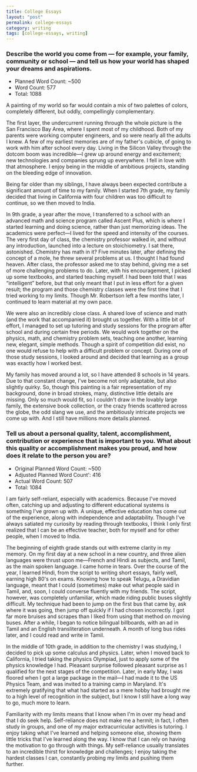 ```yaml
---
title: College Essays
layout: "post"
permalink: college-essays
category: writing
tags: [college-essays, writing]
---
```


### Describe the world you come from — for example, your family, community or school — and tell us how your  world has shaped your dreams and aspirations.

- Planned Word Count: ~500
- Word Count: 577
- Total: 1088

A painting of my world so far would contain a mix of two palettes of colors, completely different, but  oddly, compellingly complementary. 

The first layer, the undercurrent running through the whole picture is the San Francisco Bay Area, where I spent most of my childhood. Both of my parents were working computer engineers, and so were nearly all the adults I knew. A few of my earliest memories are of my father's cubicle, of going to work with him after school every day. Living in the Silicon Valley through the dotcom boom was incredible—I grew up around energy and excitement; new technologies and companies sprung up everywhere. I fell in love with that atmosphere. I enjoy being in the middle of ambitious projects, standing on the bleeding edge of innovation. 

Being far older than my siblings, I have always been expected contribute a significant amount of time to my family. When I started 7th grade, my family decided that living in California with four children was too difficult to continue, so we then moved to India. 

In 9th grade, a year after the move, I transferred to a school with an advanced math and science program called Ascent Plus, which is where I started learning and doing science, rather than just memorizing ideas. The academics were perfect—I lived for the speed and intensity of the courses. The very first day of class, the chemistry professor walked in, and without any introduction, launched into a lecture on stoichiometry. I sat there, astonished. Chemistry has math in it? Five minutes later, after defining the concept of a mole, he threw several problems at us. I thought I had found heaven. After class, the professor asked me to stay behind, giving me a set of more challenging problems to do. Later, with his encouragement, I picked up some textbooks, and started teaching myself. I had been told that I was “intelligent” before, but that only meant that I put in less effort for a given result; the program and those chemistry classes were the first time that I tried working to my limits. Though Mr. Robertson left a few months later, I continued to learn material at my own pace. 

We were also an incredibly close class. A shared love of science and math (and the work that accompanied it) brought us together. With a little bit of effort, I managed to set up tutoring and study sessions for the program after school and during certain free periods. We would work together on the physics, math, and chemistry problem sets, teaching one another, learning new, elegant, simple methods. Though a spirit of competition did exist, no one would refuse to help with a difficult problem or concept. During one of those study sessions, I looked around and decided that learning as a group was exactly how I worked best. 

My family has moved around a lot, so I have attended 8 schools in 14 years. Due to that constant change, I've become not only adaptable, but also slightly quirky. So, though this painting is a fair representation of my background, done in broad strokes, many, distinctive little details are missing. Only so much would fit, so I couldn't draw in the lovably large family, the extensive book collection, or the crazy friends scattered across the globe, the odd slang we use, and the ambitiously intricate projects we come up with. And I still have millions more details planned.

### Tell us about a personal quality, talent, accomplishment, contribution or experience that is important to you. What about this quality or accomplishment makes you proud, and how does it relate to the person you are?

- Original Planned Word Count: ~500
- Adjusted Planned Word Count': 416
- Actual Word Count:   507
- Total: 1084 

I am fairly self-reliant, especially with academics. Because I've moved often, catching up and adjusting to different educational systems is something I've grown up with. A unique, effective education has come out of the experience, along with independence and adaptability. Though I've always satiated my curiosity by reading through textbooks, I think I only first realized that I can be an effective teacher, both for myself and for other people, when I moved to India. 

The beginning of eighth grade stands out with extreme clarity in my memory. On my first day at a new school in a new country, and three alien languages were thrust upon me—French and Hindi as subjects, and Tamil, as the main spoken language. I came home in tears. Over the course of the year, I learned Hindi, from the script to writing short essays, fairly well, earning high 80's on exams. Knowing how to speak Telugu, a Dravidian language, meant that I could (sometimes) make out what people said in Tamil, and, soon, I could converse fluently with my friends. The script, however, was completely unfamiliar, which made riding public buses slightly difficult. My technique had been to jump on the first bus that came by, ask where it was going, then jump off quickly if I had chosen incorrectly. I got far more bruises and scrapes than I liked from using that method on moving buses. After a while, I began to notice bilingual billboards, with an ad in Tamil and an English transliteration underneath. A month of long bus rides later, and I could read and write in Tamil. 

In the middle of 10th grade, in addition to the chemistry I was studying, I decided to pick up some calculus and physics. Later, when I moved back to California, I tried taking the physics Olympiad, just to apply some of the physics knowledge I had. Pleasant surprise followed pleasant surprise as I qualified for the next stages of the competition. Later, in early May, I was floored when I got a large package in the mail—I had made it to the US Physics Team, and was invited to a training camp in Maryland. It's extremely gratifying that what had started as a mere hobby had brought me to a high level of recognition in the subject, but I know I still have a long way to go, much more to learn. 

Familiarity with my limits means that I know when I'm in over my head and that I do seek help. Self-reliance does not make me a hermit; in fact, I often study in groups, and one of my major extracurricular activities is tutoring. I enjoy taking what I've learned and helping someone else, showing them little tricks that I've learned along the way. I know that I can rely on having the motivation to go through with things. My self-reliance usually translates to an incredible thirst for knowledge and challenges; I enjoy taking the hardest classes I can, constantly probing my limits and pushing them further.

### 
